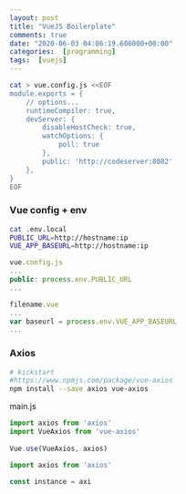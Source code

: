 ```yaml
---
layout: post
title: "VueJS Boilerplate"
comments: true
date: "2020-06-03 04:06:19.606000+00:00"
categories:  [programming]
tags:  [vuejs]
---
```






```bash
cat > vue.config.js <<EOF
module.exports = {
    // options...
    runtimeCompiler: true,
    devServer: {
        disableHostCheck: true,
        watchOptions: {
            poll: true
        },
        public: 'http://codeserver:8082'
    },
}
EOF
```

### Vue config + env
```bash
cat .env.local
PUBLIC_URL=http://hostname:ip
VUE_APP_BASEURL=http://hostname:ip
```

```javascript
vue.config.js
...
public: process.env.PUBLIC_URL
...

filename.vue
...
var baseurl = process.env.VUE_APP_BASEURL
...
```

### Axios
```bash
# kickstart
#https://www.npmjs.com/package/vue-axios
npm install --save axios vue-axios
```

main.js
```javascript
import axios from 'axios'
import VueAxios from 'vue-axios'
 
Vue.use(VueAxios, axios)
```

```javascript
import axios from 'axios'

const instance = axi
```